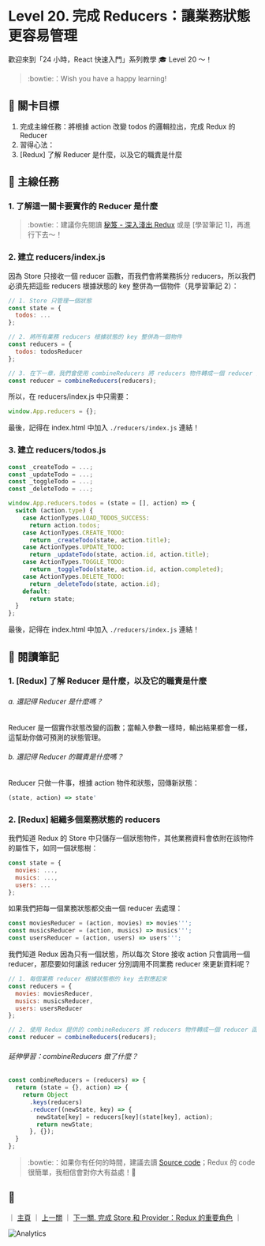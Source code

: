 # Level 20. 完成 Reducers：讓業務狀態更容易管理

歡迎來到「24 小時，React 快速入門」系列教學 :mortar_board: Level 20 ～！
> :bowtie:：Wish you have a happy learning!


## :checkered_flag: 關卡目標

1. 完成主線任務：將根據 action 改變 todos 的邏輯拉出，完成 Redux 的 Reducer
2. 習得心法：
  1. [Redux] 了解 Reducer 是什麼，以及它的職責是什麼


## :triangular_flag_on_post: 主線任務

### 1. 了解這一關卡要實作的 Reducer 是什麼

> :bowtie:：建議你先閱讀 [秘笈 - 深入淺出 Redux](https://medium.com/p/7b08403c4957) 或是 [學習筆記 1]，再進行下去～！

### 2. 建立 reducers/index.js

因為 Store 只接收一個 reducer 函數，而我們會將業務拆分 reducers，所以我們必須先把這些 reducers 根據狀態的 key 整併為一個物件（見學習筆記 2）：

```js
// 1. Store 只管理一個狀態
const state = {
  todos: ...
};

// 2. 將所有業務 reducers 根據狀態的 key 整併為一個物件
const reducers = {
  todos: todosReducer
};

// 3. 在下一章，我們會使用 combineReducers 將 reducers 物件轉成一個 reducer 函數，交給 Store
const reducer = combineReducers(reducers);
```

所以，在 reducers/index.js 中只需要：

```js
window.App.reducers = {};
```

最後，記得在 index.html 中加入 `./reducers/index.js` 連結！

### 3. 建立 reducers/todos.js

```js
const _createTodo = ...;
const _updateTodo = ...;
const _toggleTodo = ...;
const _deleteTodo = ...;

window.App.reducers.todos = (state = [], action) => {
  switch (action.type) {
    case ActionTypes.LOAD_TODOS_SUCCESS:
      return action.todos;
    case ActionTypes.CREATE_TODO:
      return _createTodo(state, action.title);
    case ActionTypes.UPDATE_TODO:
      return _updateTodo(state, action.id, action.title);
    case ActionTypes.TOGGLE_TODO:
      return _toggleTodo(state, action.id, action.completed);
    case ActionTypes.DELETE_TODO:
      return _deleteTodo(state, action.id);
    default:
      return state;
  }
};
```

最後，記得在 index.html 中加入 `./reducers/index.js` 連結！


## :book: 閱讀筆記

### 1. [Redux] 了解 Reducer 是什麼，以及它的職責是什麼

###### a. 還記得 Reducer 是什麼嗎？

Reducer 是一個實作狀態改變的函數；當輸入參數一樣時，輸出結果都會一樣，這幫助你做可預測的狀態管理。

###### b. 還記得 Reducer 的職責是什麼嗎？

Reducer 只做一件事，根據 action 物件和狀態，回傳新狀態：

```js
(state, action) => state'
```

### 2. [Redux] 組織多個業務狀態的 reducers

我們知道 Redux 的 Store 中只儲存一個狀態物件，其他業務資料會依附在該物件的屬性下，如同一個狀態樹：

```js
const state = {
  movies: ...,
  musics: ...,
  users: ...
};
```

如果我們把每一個業務狀態都交由一個 reducer 去處理：

```js
const moviesReducer = (action, movies) => movies''';
const musicsReducer = (action, musics) => musics''';
const usersReducer = (action, users) => users''';
```

我們知道 Redux 因為只有一個狀態，所以每次 Store 接收 action 只會調用一個 reducer，那麼要如何讓該 reducer 分別調用不同業務 reducer 來更新資料呢？

```js
// 1. 每個業務 reducer 根據狀態樹的 key 去對應起來
const reducers = {
  movies: moviesReducer,
  musics: musicsReducer,
  users: usersReducer
};

// 2. 使用 Redux 提供的 combineReducers 將 reducers 物件轉成一個 reducer 函數：
const reducer = combineReducers(reducers);
```

###### 延伸學習：combineReducers 做了什麼？

```js
const combineReducers = (reducers) => {
  return (state = {}, action) => {
    return Object
      .keys(reducers)
      .reducer((newState, key) => {
        newState[key] = reducers[key](state[key], action);
        return newState;
      }, {});
  }
};
```

> :bowtie:：如果你有任何的時間，建議去讀 [Source code](https://github.com/reactjs/redux/blob/master/src/combineReducers.js)；Redux 的 code 很簡單，我相信會對你大有益處！:100:


## :rocket:

｜ [主頁](../) ｜ [上一關](../level-19_redux) ｜ [下一關. 完成 Store 和 Provider：Redux 的重要角色](../level-21_redux-store-n-provider) ｜


![Analytics](https://shining-ga-beacon.appspot.com/UA-77436651-1/level-20_redux-reducers?pixel)
